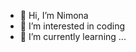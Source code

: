 - 👋 Hi, I’m Nimona
- 👀 I’m interested in coding
- 🌱 I’m currently learning ...
<!---
nimo1s/nimo1s is a ✨ special ✨ repository because its `README.md` (this file) appears on your GitHub profile.
You can click the Preview link to take a look at your changes.
--->
